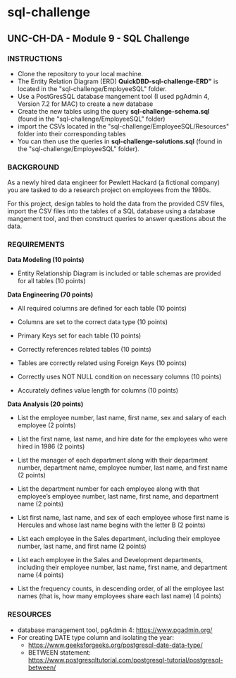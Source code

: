 # sql-challenge
## UNC-CH-DA - Module 9 - SQL Challenge

### INSTRUCTIONS
* Clone the repository to your local machine.
* The Entity Relation Diagram (ERD) **QuickDBD-sql-challenge-ERD"** is located in the "sql-challenge/EmployeeSQL" folder.
* Use a PostGresSQL database mangement tool (I used pgAdmin 4, Version 7.2 for MAC) to create a new database
* Create the new tables using the query **sql-challenge-schema.sql** (found in the "sql-challenge/EmployeeSQL" folder) 
* import the CSVs located in the "sql-challenge/EmployeeSQL/Resources" folder into their corresponding tables
* You can then use the queries in **sql-challenge-solutions.sql** (found in the "sql-challenge/EmployeeSQL" folder).

### BACKGROUND

As a newly hired data engineer for Pewlett Hackard (a fictional company) you are tasked to do a research project on employees from the 1980s.

For this project, design tables to hold the data from the provided CSV files, import the CSV files into the tables of a SQL database using a database mangement tool, and then construct queries to answer questions about the data.

### REQUIREMENTS
**Data Modeling (10 points)**
* Entity Relationship Diagram is included or table schemas are provided for all tables (10 points) 

**Data Engineering (70 points)**
* All required columns are defined for each table (10 points)

* Columns are set to the correct data type (10 points)

* Primary Keys set for each table (10 points)

* Correctly references related tables (10 points)

* Tables are correctly related using Foreign Keys (10 points)

* Correctly uses NOT NULL condition on necessary columns (10 points)

* Accurately defines value length for columns (10 points)

**Data Analysis (20 points)**
* List the employee number, last name, first name, sex and salary of each employee (2 points)

* List the first name, last name, and hire date for the employees who were hired in 1986 (2 points)

* List the manager of each department along with their department number, department name, employee number, last name, and first name (2 points)

* List the department number for each employee along with that employee’s employee number, last name, first name, and department name (2 points)

* List first name, last name, and sex of each employee whose first name is Hercules and whose last name begins with the letter B (2 points)

* List each employee in the Sales department, including their employee number, last name, and first name (2 points)

* List each employee in the Sales and Development departments, including their employee number, last name, first name, and department name (4 points)

* List the frequency counts, in descending order, of all the employee last names (that is, how many employees share each last name) (4 points)


### RESOURCES
* database management tool, pgAdmin 4: https://www.pgadmin.org/
* For creating DATE type column and isolating the year: 
    -   https://www.geeksforgeeks.org/postgresql-date-data-type/
    -   BETWEEN statement: https://www.postgresqltutorial.com/postgresql-tutorial/postgresql-between/ 